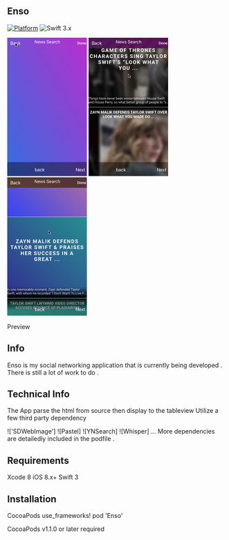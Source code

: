 ## Enso

[![Platform](http://img.shields.io/badge/platform-iOS-blue.svg?style=flat)]() ![Swift 3.x](https://img.shields.io/badge/Swift-3.0-orange.svg) 


![Search Preview](https://github.com/LeDucAnh/Enso/blob/master/EnsoSearhDemo.gif)
![Search Scroll Preview](https://github.com/LeDucAnh/Enso/blob/master/EnsoDemoScroll.gif)
![Search Detail Preview](https://github.com/LeDucAnh/Enso/blob/master/EnsoSearchDetail.gif)







Preview

## Info
Enso is my social networking application that is currently being developed . There is still a lot of work to do . 
## Technical Info
The App parse the html from source then display to the tableview 
Utilize a few third party dependency

!['SDWebImage']
![Pastel]
![YNSearch]
![Whisper]
...
More dependencies are detailedly included in the podfile .  



## Requirements
Xcode 8
iOS 8.x+
Swift 3

## Installation
CocoaPods
use_frameworks! 
pod 'Enso'

CocoaPods v1.1.0 or later required

